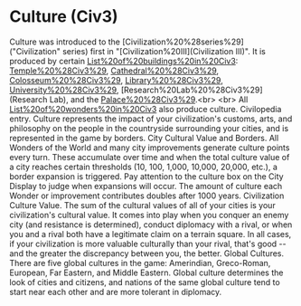 # Culture (Civ3)

Culture was introduced to the [Civilization%20%28series%29]("Civilization" series) first in "[Civilization%20III](Civilization III)". It is produced by certain [List%20of%20buildings%20in%20Civ3](buildings): [Temple%20%28Civ3%29](Temple), [Cathedral%20%28Civ3%29](Cathedral), [Colosseum%20%28Civ3%29](Colosseum), [Library%20%28Civ3%29](Library), [University%20%28Civ3%29](University), [Research%20Lab%20%28Civ3%29](Research Lab), and the [Palace%20%28Civ3%29](Palace).&lt;br&gt;
&lt;br&gt;
All [List%20of%20wonders%20in%20Civ3](Wonders) also produce culture.
Civilopedia entry.
Culture represents the impact of your civilization's customs, arts, and philosophy on the people
in the countryside surrounding your cities, and is represented in the game by borders.
City Cultural Value and Borders.
All Wonders of the World and many city improvements generate culture points every turn. These accumulate
over time and when the total culture value of a city reaches certain thresholds (10, 100, 1,000, 10,000, 20,000, etc.),
a border expansion is triggered. Pay attention to the culture box on the City Display to judge
when expansions will occur. The amount of culture each Wonder or improvement contributes doubles after 1000
years.
Civilization Culture Value.
The sum of the cultural values of all of your cities is your civilization's cultural value.
It comes into play when you conquer an enemy city (and resistance is determined), conduct diplomacy with a rival, or when you and a rival both have a legitimate claim on a terrain square. In all cases, if your civilization is more valuable culturally than your rival, that's good --
and the greater the discrepancy between you, the better.
Global Cultures.
There are five global cultures in the game: Amerindian, Greco-Roman, European, Far Eastern,
and Middle Eastern. Global culture determines the look of cities and citizens, and nations
of the same global culture tend to start near each other and are more tolerant in diplomacy.
